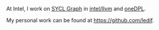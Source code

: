 At Intel, I work on [SYCL Graph](https://github.com/adamfidel/llvm/blob/sycl/sycl/doc/extensions/experimental/sycl_ext_oneapi_graph.asciidoc) in [intel/llvm](https://github.com/adamfidel/llvm) and [oneDPL](https://github.com/uxlfoundation/oneDPL).

My personal work can be found at https://github.com/ledif.
